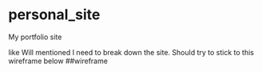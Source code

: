 # personal_site
My portfolio site

like Will mentioned I need to break down the site.
Should try to stick to this wireframe below
##wireframe